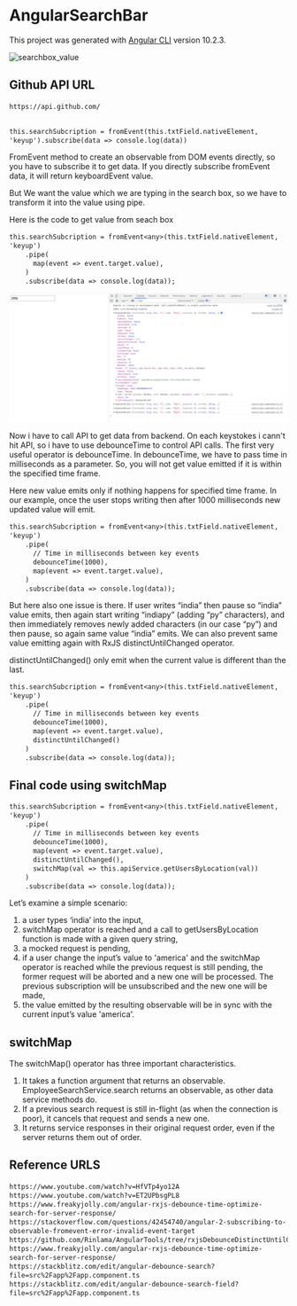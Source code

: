 # AngularSearchBar

This project was generated with [Angular CLI](https://github.com/angular/angular-cli) version 10.2.3.

![searchbox_value](searchbox_value.png)

## Github API URL
```
https://api.github.com/
```

##

```
this.searchSubcription = fromEvent(this.txtField.nativeElement, 'keyup').subscribe(data => console.log(data))
```

FromEvent method to create an observable from DOM events directly, so you have to subscribe it to get data. If you directly subscribe fromEvent data, it will return keyboardEvent value.

But We want the value which we are typing in the search box, so we have to transform it into the value using pipe.

Here is the code to get value from seach box
```
this.searchSubcription = fromEvent<any>(this.txtField.nativeElement, 'keyup')
    .pipe(
      map(event => event.target.value),
    )
    .subscribe(data => console.log(data));
```
![keyboardEvent_value](keyboardEvent_value.png)

Now i have to call API to get data from backend. On each keystokes i cann't hit API, so i have to use debounceTime to control API calls.
The first very useful operator is debounceTime. In debounceTime, we have to pass time in milliseconds as a parameter. So, you will not get value emitted if it is within the specified time frame.

Here new value emits only if nothing happens for specified time frame. In our example, once the user stops writing then after 1000 milliseconds new updated value will emit.
```
this.searchSubcription = fromEvent<any>(this.txtField.nativeElement, 'keyup')
    .pipe(
      // Time in milliseconds between key events
      debounceTime(1000),
      map(event => event.target.value),      
    )
    .subscribe(data => console.log(data));
```

But here also one issue is there. If user writes “india” then pause so “india” value emits, then again start writing “indiapy” (adding “py” characters), and then immediately removes newly added characters (in our case “py”) and then pause, so again same value “india” emits. We can also prevent same value emitting again with RxJS distinctUntilChanged operator.

distinctUntilChanged() only emit when the current value is different than the last.
```
this.searchSubcription = fromEvent<any>(this.txtField.nativeElement, 'keyup')
    .pipe(
      // Time in milliseconds between key events
      debounceTime(1000),
      map(event => event.target.value),
      distinctUntilChanged()
    )
    .subscribe(data => console.log(data));
```

## Final code using switchMap

```
this.searchSubcription = fromEvent<any>(this.txtField.nativeElement, 'keyup')
    .pipe(
      // Time in milliseconds between key events
      debounceTime(1000),
      map(event => event.target.value),
      distinctUntilChanged(),
      switchMap(val => this.apiService.getUsersByLocation(val))
    )
    .subscribe(data => console.log(data));
```

Let’s examine a simple scenario:

1. a user types ‘india’ into the input,
2. switchMap operator is reached and a call to getUsersByLocation function is made with a given query string,
3. a mocked request is pending,
4. if a user change the input’s value to 'america' and the switchMap operator is reached while the previous request is still pending, the former request will be aborted and a new one will be processed. The previous subscription will be unsubscribed and the new one will be made,
5. the value emitted by the resulting observable will be in sync with the current input’s value 'america'.

## switchMap

The switchMap() operator has three important characteristics.

1. It takes a function argument that returns an observable. EmployeeSearchService.search returns an observable, as other data service methods do.
2. If a previous search request is still in-flight (as when the connection is poor), it cancels that request and sends a new one.
3. It returns service responses in their original request order, even if the server returns them out of order.

## Reference URLS
```
https://www.youtube.com/watch?v=HfVTp4yo12A
https://www.youtube.com/watch?v=ET2UPbsgPL8
https://www.freakyjolly.com/angular-rxjs-debounce-time-optimize-search-for-server-response/
https://stackoverflow.com/questions/42454740/angular-2-subscribing-to-observable-fromevent-error-invalid-event-target
https://github.com/Rinlama/AngularTools/tree/rxjsDebounceDistinctUntilChanged
https://www.freakyjolly.com/angular-rxjs-debounce-time-optimize-search-for-server-response/
https://stackblitz.com/edit/angular-debounce-search?file=src%2Fapp%2Fapp.component.ts
https://stackblitz.com/edit/angular-debounce-search-field?file=src%2Fapp%2Fapp.component.ts
```

